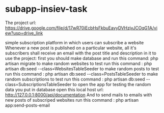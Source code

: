 # subapp-insiev-task
The project url: https://drive.google.com/file/d/17wR70iEcbHsFkbuEavyDVHzjvJCOqG1A/view?usp=drive_link

simple subscription platform in which users can subscribe a website Whenever a new post is published on a particular website, all it's subscribers shall receive an email with the post title and description in it
to use the project:
first you should make database and run this command: php artisan migrate
to make random websites to test run this command : php artisan db:seed --class=WebsitesTableSeeder
to make random posts to test run this command : php artisan db:seed --class=PostsTableSeeder
to make random subscriptions to test run this command : php artisan db:seed --class=SubscriptionsTableSeeder 
to open the app for testing the random data you put in database open this local host url: http://127.0.0.1:8000/api/documentation
And to send mails to emails with new posts of subscriped websites run this command : php artisan app:send-posts-email
